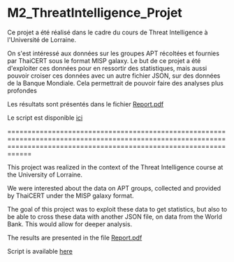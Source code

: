# M2_ThreatIntelligence_Projet
 
Ce projet a été réalisé dans le cadre du cours de Threat Intelligence à l'Université de Lorraine.

On s'est intéressé aux données sur les groupes APT récoltées et fournies par ThaiCERT sous le format MISP galaxy.
Le but de ce projet a été d'exploiter ces données pour en ressortir des statistiques, mais aussi pouvoir croiser ces données avec un autre fichier JSON, sur des données de la Banque Mondiale. Cela permettrait de pouvoir faire des analyses plus profondes

Les résultats sont présentés dans le fichier [Report.pdf](../Report.pdf) 

Le script est disponible [ici](../script.sh)

========================================================================================================================================================================

This project was realized in the context of the Threat Intelligence course at the University of Lorraine.

We were interested about the data on APT groups, collected and provided by ThaiCERT under the MISP galaxy format.

The goal of this project was to exploit these data to get statistics, but also to be able to cross these data with another JSON file, on data from the World Bank. This would allow for deeper analysis.

The results are presented in the file [Report.pdf](../Report.pdf)

Script is available [here](../script.sh)





